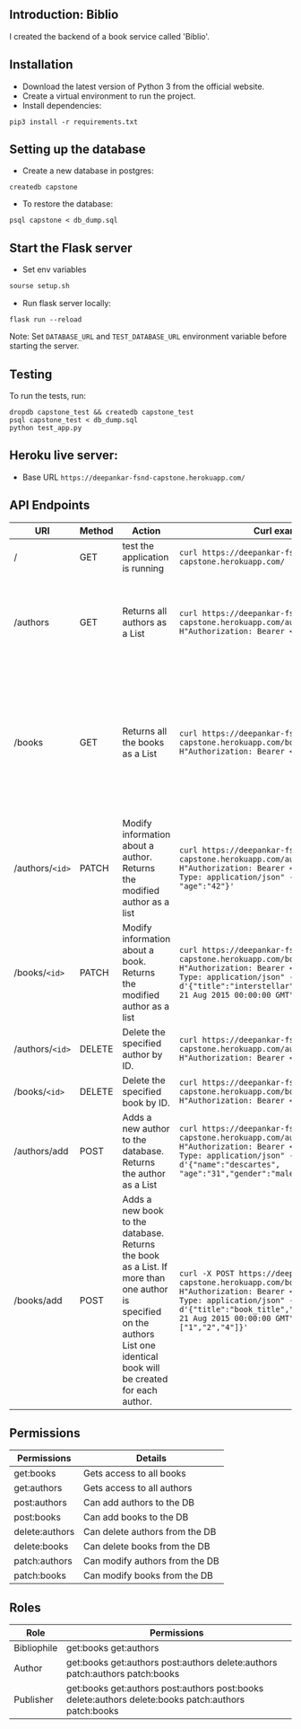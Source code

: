 ## Introduction: Biblio
I created the backend of a book service called 'Biblio'.

## Installation
- Download the latest version of Python 3 from the official website.
- Create a virtual environment to run the project.
- Install dependencies:
```shell
pip3 install -r requirements.txt
```

## Setting up the database

- Create a new database in postgres:
```shell
createdb capstone
```

- To restore the database:
```
psql capstone < db_dump.sql
```

## Start the Flask server
- Set env variables
```sh
sourse setup.sh
```
- Run flask server locally:
```shell
flask run --reload
```
Note: Set `DATABASE_URL` and `TEST_DATABASE_URL` environment variable before starting the server.

## Testing
To run the tests, run:
```
dropdb capstone_test && createdb capstone_test
psql capstone_test < db_dump.sql
python test_app.py
```

## Heroku live server:
- Base URL `https://deepankar-fsnd-capstone.herokuapp.com/`


## API Endpoints
URI|Method|Action|Curl example|return example
---|---|---|---|---
/|GET|test the application is running|`curl https://deepankar-fsnd-capstone.herokuapp.com/`|'FSND Capstone Project: Biblio'
/authors|GET|Returns all authors as a List|`curl https://deepankar-fsnd-capstone.herokuapp.com/authors -H"Authorization: Bearer <Token>"`|`{"authors": [{"age": 42, "gender": "male", "id": 7, "name": "plato"}, {"age": 31, "gender": "male", "id": 9, "name": "descartes"},], "status": true}`|
/books|GET|Returns all the books as a List|`curl https://deepankar-fsnd-capstone.herokuapp.com/books -H"Authorization: Bearer <Token>"`|`{"books": [{      "author_id": 4, "id": 13, "release date": "Fri, 21 Aug 2015 00:00:00 GMT", "title": "book_title" }, {"author_id": 1, "id": 8, "release date": "Thu, 29 Fev 2020 00:00:00 GMT", "title": interstellar" }],"status": true }`|
/authors/`<id>`|PATCH|Modify information about a author. Returns the modified author as a list|`curl https://deepankar-fsnd-capstone.herokuapp.com/authors/2 -X PATCH -H"Authorization: Bearer <Token>" -H"Content-Type: application/json" -d'{"name":"plato", "age":"42"}'`|`{"author": [{"age": 42, "gender": "male", "id": 2, "name": "plato"}], status": true}`|
/books/`<id>`|PATCH|Modify information about a book. Returns the modified author as a list|`curl https://deepankar-fsnd-capstone.herokuapp.com/books/5 -X PATCH -H"Authorization: Bearer <Token>" -H"Content-Type: application/json" -d'{"title":"interstellar","publishDate":"Fri, 21 Aug 2015 00:00:00 GMT"}'`|`{"book": [{"author_id": 1, "id": 5, "release date": "Thu, 29 Fev 2020 00:00:00 GMT", "title": "interstellar"}], "status": true}`|
/authors/`<id>`|DELETE|Delete the specified author by ID.|`curl https://deepankar-fsnd-capstone.herokuapp.com/authors/3 -X DELETE -H"Authorization: Bearer <Token>"`|`{"author": "3", "status": true}`|
/books/`<id>`|DELETE|Delete the specified book by ID.|`curl https://deepankar-fsnd-capstone.herokuapp.com/books/1 -X DELETE -H"Authorization: Bearer <Token>"`|`{"book": "Stephen Hawking", "status": true}`|
/authors/add|POST|Adds a new author to the database. Returns the author as a List|`curl https://deepankar-fsnd-capstone.herokuapp.com/authors/add -X POST -H"Authorization: Bearer <Token>" -H"Content-Type: application/json" -d'{"name":"descartes", "age":"31","gender":"male"}'`|`{ "author": [{"age": 31, "gender": "male", "id": 1, "name": "descartes" }], "status": true }`|
/books/add|POST|Adds a new book to the database. Returns the book as a List. If more than one author is specified on the authors List one identical book will be created for each author.|`curl -X POST https://deepankar-fsnd-capstone.herokuapp.com/books/add  -H"Authorization: Bearer <Token>" -H"Content-Type: application/json" -d'{"title":"book_title","publishDate":"Fri, 21 Aug 2015 00:00:00 GMT","author_id": ["1","2","4"]}'`|`{ "book": [{"author_id": "1", "id": null, "release date": "Fri, 21 Aug 2015 00:00:00 GMT", "title": "book_title" }, { "author_id": "2", "id": null, "release date": "Fri, 21 Aug 2015 00:00:00 GMT", "title": "book_title" },{"author_id": "4", "id": null, "release date": "Fri, 21 Aug 2015 00:00:00 GMT", "title": book_title"}], "status": true}`|


## Permissions

Permissions|Details
---|---
get:books|Gets access to all books
get:authors|Gets access to all authors
post:authors|Can add authors to the DB
post:books|Can add books to the DB
delete:authors|Can delete authors from the DB
delete:books|Can delete books from the DB
patch:authors|Can modify authors from the DB
patch:books|Can modify books from the DB

## Roles

Role|Permissions
---|---
Bibliophile | get:books get:authors
Author | get:books get:authors post:authors delete:authors  patch:authors patch:books
Publisher | get:books get:authors post:authors post:books delete:authors delete:books patch:authors patch:books
